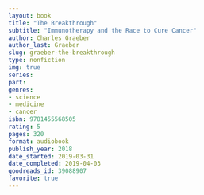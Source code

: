 ```yaml
---
layout: book
title: "The Breakthrough"
subtitle: "Immunotherapy and the Race to Cure Cancer"
author: Charles Graeber
author_last: Graeber
slug: graeber-the-breakthrough
type: nonfiction
img: true
series: 
part: 
genres:
- science
- medicine
- cancer
isbn: 9781455568505
rating: 5
pages: 320
format: audiobook
publish_year: 2018
date_started: 2019-03-31
date_completed: 2019-04-03
goodreads_id: 39088907
favorite: true
---
```

